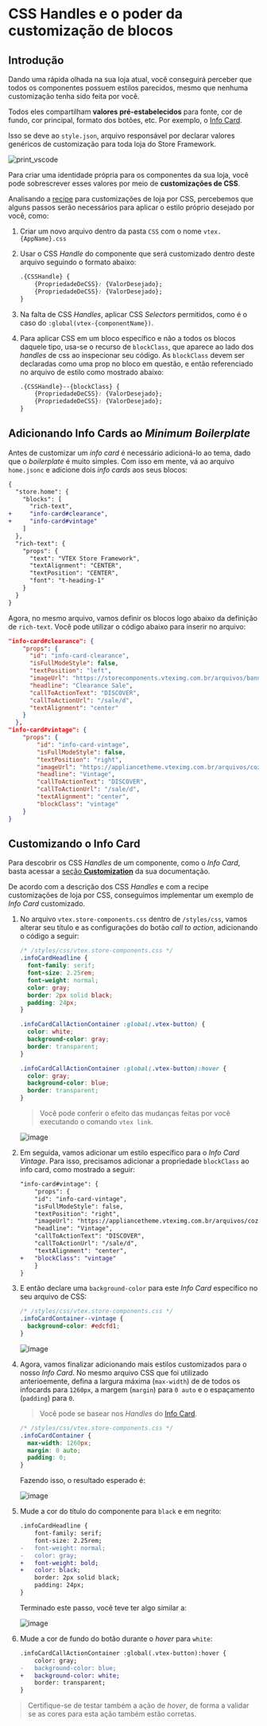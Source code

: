 # CSS Handles e o poder da customização de blocos

## Introdução

Dando uma rápida olhada na sua loja atual, você conseguirá perceber que todos os componentes possuem estilos parecidos, mesmo que nenhuma customização tenha sido feita por você.

Todos eles compartilham **valores pré-estabelecidos** para fonte, cor de fundo, cor principal, formato dos botões, etc. Por exemplo, o [Info Card](https://developers.vtex.com/docs/vtex-store-components-infocard).

Isso se deve ao `style.json`, arquivo responsável por declarar valores genéricos de customização para toda loja do Store Framework.

![print_vscode](https://user-images.githubusercontent.com/19495917/90165970-e0274600-dd6f-11ea-908d-a9f50b1b90a1.png)

Para criar uma identidade própria para os componentes da sua loja, você pode sobrescrever esses valores por meio de **customizações de CSS**.

Analisando a [recipe](https://developers.vtex.com/docs/vtex-io-documentation-using-css-handles-for-store-customization) para customizações de loja por CSS, percebemos que alguns passos serão necessários para aplicar o estilo próprio desejado por você, como:

1. Criar um novo arquivo dentro da pasta `CSS` com o nome `vtex.{AppName}.css`
2. Usar o CSS _Handle_ do componente que será customizado dentro deste arquivo seguindo o formato abaixo:

   ```css
   .{CSSHandle} {
       {PropriedadeDeCSS}: {ValorDesejado};
       {PropriedadeDeCSS}: {ValorDesejado};
   }
   ```

3. Na falta de CSS _Handles_, aplicar CSS _Selectors_ permitidos, como é o caso do `:global(vtex-{componentName})`.
4. Para aplicar CSS em um bloco específico e não a todos os blocos daquele tipo, usa-se o recurso de `blockClass`, que aparece ao lado dos _handles_ de css ao inspecionar seu código. As `blockClass` devem ser declaradas como uma prop no bloco em questão, e então referenciado no arquivo de estilo como mostrado abaixo:

   ```css
   .{CSSHandle}--{blockClass} {
       {PropriedadeDeCSS}: {ValorDesejado};
       {PropriedadeDeCSS}: {ValorDesejado};
   }
   ```

## Adicionando Info Cards ao _Minimum Boilerplate_

Antes de customizar um _info card_ é necessário adicioná-lo ao tema, dado que o _boilerplate_ é muito simples. Com isso em mente, vá ao arquivo `home.jsonc` e adicione dois _info cards_ aos seus blocos:

```diff
{
  "store.home": {
    "blocks": [
      "rich-text",
+     "info-card#clearance",
+     "info-card#vintage"
    ]
  },
  "rich-text": {
    "props": {
      "text": "VTEX Store Framework",
      "textAlignment": "CENTER",
      "textPosition": "CENTER",
      "font": "t-heading-1"
    }
  }
}
```

Agora, no mesmo arquivo, vamos definir os blocos logo abaixo da definição de `rich-text`. Você pode utilizar o código abaixo para inserir no arquivo:

```json
"info-card#clearance": {
    "props": {
      "id": "info-card-clearance",
      "isFullModeStyle": false,
      "textPosition": "left",
      "imageUrl": "https://storecomponents.vteximg.com.br/arquivos/banner-infocard2.png",
      "headline": "Clearance Sale",
      "callToActionText": "DISCOVER",
      "callToActionUrl": "/sale/d",
      "textAlignment": "center"
    }
  },
"info-card#vintage": {
    "props": {
        "id": "info-card-vintage",
        "isFullModeStyle": false,
        "textPosition": "right",
        "imageUrl": "https://appliancetheme.vteximg.com.br/arquivos/cozinha-rosa-min.png",
        "headline": "Vintage",
        "callToActionText": "DISCOVER",
        "callToActionUrl": "/sale/d",
        "textAlignment": "center",
        "blockClass": "vintage"
    }
}
```

## Customizando o Info Card

Para descobrir os CSS _Handles_ de um componente, como o _Info Card_, basta acessar a [seção **Customization**](<(https://developers.vtex.com/docs/vtex-store-components-infocard#customization)>) da sua documentação.

De acordo com a descrição dos CSS _Handles_ e com a recipe customizações de loja por CSS, conseguimos implementar um exemplo de _Info Card_ customizado.

1. No arquivo `vtex.store-components.css` dentro de `/styles/css`, vamos alterar seu título e as configurações do botão _call to action_, adicionando o código a seguir:

   ```css
   /* /styles/css/vtex.store-components.css */
   .infoCardHeadline {
     font-family: serif;
     font-size: 2.25rem;
     font-weight: normal;
     color: gray;
     border: 2px solid black;
     padding: 24px;
   }

   .infoCardCallActionContainer :global(.vtex-button) {
     color: white;
     background-color: gray;
     border: transparent;
   }

   .infoCardCallActionContainer :global(.vtex-button):hover {
     color: gray;
     background-color: blue;
     border: transparent;
   }
   ```

   > Você pode conferir o efeito das mudanças feitas por você executando o comando `vtex link`.

   ![image](https://user-images.githubusercontent.com/19495917/90165063-82dec500-dd6e-11ea-8b0d-802fa5afc17f.png)

2. Em seguida, vamos adicionar um estilo específico para o _Info Card Vintage_. Para isso, precisamos adicionar a propriedade `blockClass` ao info card, como mostrado a seguir:

   ```diff
   "info-card#vintage": {
       "props": {
       "id": "info-card-vintage",
       "isFullModeStyle": false,
       "textPosition": "right",
       "imageUrl": "https://appliancetheme.vteximg.com.br/arquivos/cozinha-rosa-min.png",
       "headline": "Vintage",
       "callToActionText": "DISCOVER",
       "callToActionUrl": "/sale/d",
       "textAlignment": "center",
   +   "blockClass": "vintage"
       }
   }
   ```

3. E então declare uma `background-color` para este _Info Card_ específico no seu arquivo de CSS:

   ```css
   /* /styles/css/vtex.store-components.css */
   .infoCardContainer--vintage {
     background-color: #edcfd1;
   }
   ```

   ![image](https://user-images.githubusercontent.com/19495917/90165339-e4069880-dd6e-11ea-89bf-80e63a25ffb4.png)

4. Agora, vamos finalizar adicionando mais estilos customizados para o nosso _Info Card_. No mesmo arquivo CSS que foi utilizado anterioemente, defina a largura máxima (`max-width`) de de todos os infocards para `1260px`, a margem (`margin`) para `0 auto` e o espaçamento (`padding`) para `0`.

   > Você pode se basear nos _Handles_ do [Info Card](https://developers.vtex.com/docs/vtex-store-components-infocard#customization).

   ```css
   /* /styles/css/vtex.store-components.css */
   .infoCardContainer {
     max-width: 1260px;
     margin: 0 auto;
     padding: 0;
   }
   ```

   Fazendo isso, o resultado esperado é:

   ![image](https://user-images.githubusercontent.com/19495917/90165563-38aa1380-dd6f-11ea-9343-843ccc83d2f7.png)

5) Mude a cor do título do componente para `black` e em negrito:

   ```diff
   .infoCardHeadline {
       font-family: serif;
       font-size: 2.25rem;
   -   font-weight: normal;
   -   color: gray;
   +   font-weight: bold;
   +   color: black;
       border: 2px solid black;
       padding: 24px;
   }
   ```

   Terminado este passo, você teve ter algo similar a:

   ![image](https://user-images.githubusercontent.com/19495917/90165764-8d4d8e80-dd6f-11ea-92f6-cadce9318dff.png)

6) Mude a cor de fundo do botão durante o _hover_ para `white`:

   ```diff
   .infoCardCallActionContainer :global(.vtex-button):hover {
       color: gray;
   -   background-color: blue;
   +   background-color: white;
       border: transparent;
   }
   ```

> Certifique-se de testar também a ação de _hover_, de forma a validar se as cores para esta ação também estão corretas.
